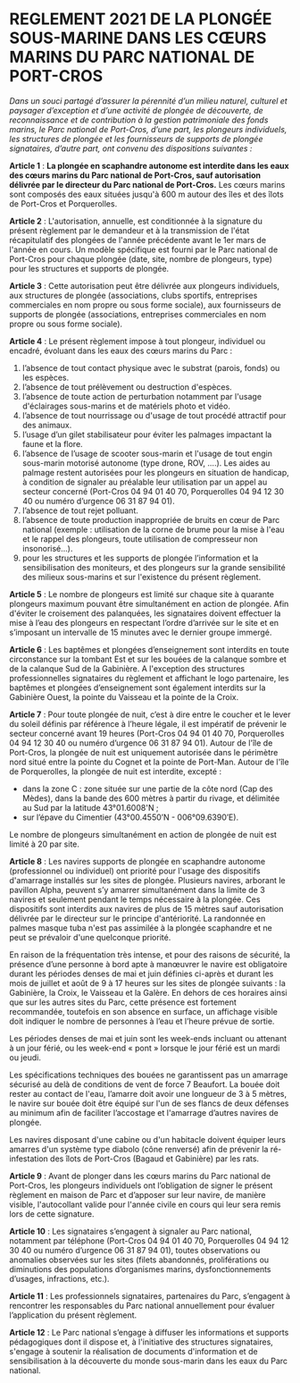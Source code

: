 # REGLEMENT 2021 DE LA PLONGÉE SOUS-MARINE DANS LES CŒURS MARINS DU PARC NATIONAL DE PORT-CROS

*Dans un souci partagé d’assurer la pérennité d’un milieu naturel, culturel et paysager d’exception et d’une activité de plongée de découverte, de reconnaissance et de contribution à la gestion patrimoniale des fonds marins, le Parc national de Port-Cros, d’une part, les plongeurs individuels, les structures de plongée et les fournisseurs de supports de plongée signataires, d’autre part, ont convenu des dispositions suivantes :*

**Article 1** : **La plongée en scaphandre autonome est interdite dans les eaux des cœurs marins du Parc national de Port-Cros, sauf autorisation délivrée par le directeur du Parc national de Port-Cros.** Les cœurs marins sont composés des eaux situées jusqu'à 600 m autour des îles et des îlots de Port-Cros et Porquerolles.

**Article 2** : L'autorisation, annuelle, est conditionnée à la signature du présent règlement par le demandeur et à la transmission de l'état récapitulatif des plongées de l'année précédente avant le 1er mars de l'année en cours. Un modèle spécifique est fourni par le Parc national de Port-Cros pour chaque plongée (date, site, nombre de plongeurs, type) pour les structures et supports de plongée.

**Article 3** : Cette autorisation peut être délivrée aux plongeurs individuels, aux structures de plongée (associations, clubs sportifs, entreprises commerciales en nom propre ou sous forme sociale), aux fournisseurs de supports de plongée (associations, entreprises commerciales en nom propre ou sous forme sociale).

**Article 4** : Le présent règlement impose à tout plongeur, individuel ou encadré, évoluant dans les eaux des cœurs marins du Parc :

1. l’absence de tout contact physique avec le substrat (parois, fonds) ou les espèces.
2. l’absence de tout prélèvement ou destruction d'espèces.
3. l’absence de toute action de perturbation notamment par l'usage d'éclairages sous-marins et de matériels photo et vidéo.
4. l’absence de tout nourrissage ou d'usage de tout procédé attractif pour des animaux.
5. l’usage d’un gilet stabilisateur pour éviter les palmages impactant la faune et la flore.
6. l’absence de l’usage de scooter sous-marin et l'usage de tout engin sous-marin motorisé autonome (type drone, ROV, ....). Les aides au palmage restent autorisées pour les plongeurs en situation de handicap, à condition de signaler au préalable leur utilisation par un appel au secteur concerné (Port-Cros 04 94 01 40 70, Porquerolles 04 94 12 30 40 ou numéro d’urgence 06 31 87 94 01).
7. l’absence de tout rejet polluant.
8. l’absence de toute production inappropriée de bruits en cœur de Parc national (exemple : utilisation de la corne de brume pour la mise à l'eau et le rappel des plongeurs, toute utilisation de compresseur non insonorisé...).
9. pour les structures et les supports de plongée l’information et la sensibilisation des moniteurs, et des plongeurs sur la grande sensibilité des milieux sous-marins et sur l'existence du présent règlement.

**Article 5** : Le nombre de plongeurs est limité sur chaque site à quarante plongeurs maximum pouvant être simultanément en action de plongée. Afin d'éviter le croisement des palanquées, les signataires doivent effectuer la mise à l’eau des plongeurs en respectant l’ordre d’arrivée sur le site et en s’imposant un intervalle de 15 minutes avec le dernier groupe immergé.

**Article 6** : Les baptêmes et plongées d’enseignement sont interdits en toute circonstance sur la tombant Est et sur les bouées de la calanque sombre et de la calanque Sud de la Gabinière. A l'exception des structures professionnelles signataires du règlement et affichant le logo partenaire, les baptêmes et plongées d’enseignement sont également interdits sur la Gabinière Ouest, la pointe du Vaisseau et la pointe de la Croix.

**Article 7** : Pour toute plongée de nuit, c’est à dire entre le coucher et le lever du soleil définis par référence à l’heure légale, il est impératif de prévenir le secteur concerné avant 19 heures (Port-Cros 04 94 01 40 70, Porquerolles 04 94 12 30 40 ou numéro d’urgence 06 31 87 94 01).
Autour de l'île de Port-Cros, la plongée de nuit est uniquement autorisée dans le périmètre nord situé entre la pointe du Cognet et la pointe de Port-Man.
Autour de l'île de Porquerolles, la plongée de nuit est interdite, excepté :

- dans la zone C : zone située sur une partie de la côte nord (Cap des Mèdes), dans la bande des 600 mètres à partir du rivage, et délimitée au Sud par la latitude 43°01.6008'N ;
- sur l’épave du Cimentier (43°00.4550’N - 006°09.6390’E).

Le nombre de plongeurs simultanément en action de plongée de nuit est limité à 20 par site.

**Article 8** : Les navires supports de plongée en scaphandre autonome (professionnel ou individuel) ont priorité pour l'usage des dispositifs d'amarrage installés sur les sites de plongée. Plusieurs navires, arborant le pavillon Alpha, peuvent s’y amarrer simultanément dans la limite de 3 navires et seulement pendant le temps nécessaire à la plongée. Ces dispositifs sont interdits aux navires de plus de 15 mètres sauf autorisation délivrée par le directeur sur le principe d'antériorité. La randonnée en palmes masque tuba n'est pas assimilée à la plongée scaphandre et ne peut se prévaloir d'une quelconque priorité.

En raison de la fréquentation très intense, et pour des raisons de sécurité, la présence d’une personne à bord apte à manœuvrer le navire est obligatoire durant les périodes denses de mai et juin définies ci-après et durant les mois de juillet et août de 9 à 17 heures sur les sites de plongée suivants : la Gabinière, la Croix, le Vaisseau et la Galère. En dehors de ces horaires ainsi que sur les autres sites du Parc, cette présence est fortement recommandée, toutefois en son absence en surface, un affichage visible doit indiquer le nombre de personnes à l’eau et l’heure prévue de sortie.

Les périodes denses de mai et juin sont les week-ends incluant ou attenant à un jour férié, ou les week-end « pont » lorsque le jour férié est un mardi ou jeudi.

Les spécifications techniques des bouées ne garantissent pas un amarrage sécurisé au delà de conditions de vent de force 7 Beaufort. La bouée doit rester au contact de l'eau, l’amarre doit avoir une longueur de 3 à 5 mètres, le navire sur bouée doit être équipé sur l'un de ses flancs de deux défenses au minimum afin de faciliter l’accostage et l'amarrage d’autres navires de plongée.

Les navires disposant d'une cabine ou d'un habitacle doivent équiper leurs amarres d'un système type diabolo (cône renversé) afin de prévenir la ré- infestation des îlots de Port-Cros (Bagaud et Gabinière) par les rats.

**Article 9** : Avant de plonger dans les cœurs marins du Parc national de Port-Cros, les plongeurs individuels ont l’obligation de signer le présent règlement en maison de Parc et d’apposer sur leur navire, de manière visible, l'autocollant valide pour l'année civile en cours qui leur sera remis lors de cette signature.

**Article 10** : Les signataires s’engagent à signaler au Parc national, notamment par téléphone (Port-Cros 04 94 01 40 70, Porquerolles 04 94 12 30 40 ou numéro d’urgence 06 31 87 94 01), toutes observations ou anomalies observées sur les sites (filets abandonnés, proliférations ou diminutions des populations d’organismes marins, dysfonctionnements d’usages, infractions, etc.).

**Article 11** : Les professionnels signataires, partenaires du Parc, s’engagent à rencontrer les responsables du Parc national annuellement pour évaluer l’application du présent règlement.

**Article 12** : Le Parc national s’engage à diffuser les informations et supports pédagogiques dont il dispose et, à l'initiative des structures signataires, s'engage à soutenir la réalisation de documents d'information et de sensibilisation à la découverte du monde sous-marin dans les eaux du Parc national.
